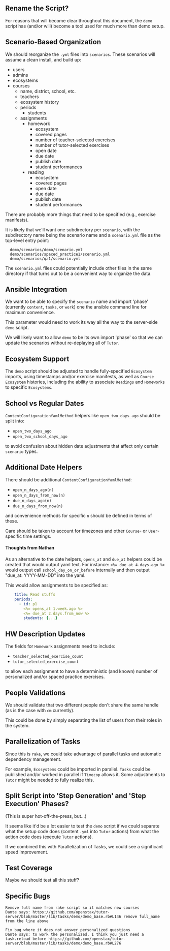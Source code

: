 ## Rename the Script?

For reasons that will become clear throughout this document,
the `demo` script has (and/or will) become a tool used for much more than demo setup.

## Scenario-Based Organization

We should reorganize the `.yml` files into `scenarios`.
These scenarios will assume a clean install, and build up:

* users
* admins
* ecosystems
* courses
  * name, district, school, etc.
  * teachers
  * ecosystem history
  * periods
    * students
  * assignments
    * homework
      * ecosystem
      * covered pages
      * number of teacher-selected exercises
      * number of tutor-selected exercises
      * open date
      * due date
      * publish date
      * student performances
    * reading
      * ecosystem
      * covered pages
      * open date
      * due date
      * publish date
      * student performances

There are probably more things that need to be specified (e.g., exercise manifests).

It is likely that we'll want one subdirectory per `scenario`,
with the subdirectory name being the scenario name and a `scenario.yml` file as the top-level entry point:

```
  demo/scenarios/demo/scenario.yml
  demo/scenarios/spaced_practice1/scenario.yml
  demo/scenarios/qa1/scenario.yml
```

The `scenario.yml` files could potentially include other files
in the same directory
if that turns out to be a convenient way to organize the data.

## Ansible Integration

We want to be able to specify the `scenario` name
and import 'phase' (currently `content`, `tasks`, or `work`)
one the ansible command line
for maximum convenience.

This parameter would need to work its way all the way to the server-side `demo` script.

We will likely want to allow `demo` to be its own import 'phase'
so that we can update the scenarios
without re-deplaying all of `Tutor`.

## Ecosystem Support

The `demo` script should be adjusted to handle fully-specified `Ecosystem` imports,
using timestamps and/or exercise manifests,
as well as `Course` `Ecosystem` histories,
including the ability to associate `Readings` and `Homeworks` to specific `Ecosystems`.

## School vs Regular Dates

`ContentConfigurationYamlMethod` helpers like `open_two_days_ago` should be split into:

* `open_two_days_ago`
* `open_two_school_days_ago`

to avoid confusion about hidden date adjustments that affect only certain `scenario` types.

## Additional Date Helpers

There should be additional `ContentConfigurationYamlMethod`:

* `open_n_days_ago(n)`
* `open_n_days_from_now(n)`
* `due_n_days_ago(n)`
* `due_n_days_from_now(n)`

and convenience methods for specific `n` should be defined in terms of these.

Care should be taken to account for timezones and other `Course`- or `User`- specific time settings.

#### Thoughts from Nathan

As an alternative to the date helpers, `opens_at` and `due_at` helpers could be created that would output yaml text.  For instance: `<%= due_at 4.days.ago %>` would output call `school_day_on_or_before` internally and then output "due_at: YYYY-MM-DD" into the yaml.

This would allow assignments to be specified as:
```yaml
    title: Read stuffs
    periods:
      - id: p1
        <%= opens_at 1.week.ago %>
        <%= due_at 2.days.from_now %>
        students: {...}
```

## HW Description Updates

The fields for `Homework` assignments need to include:

* `teacher_selected_exercise_count`
* `tutor_selected_exercise_count`

to allow each assignment to have a deterministic (and known) number of personalized and/or spaced practice exercises.

## People Validations

We should validate that two different people don't share the same handle (as is the case with `cm` currently).

This could be done by simply separating the list of users from their roles in the system.

## Parallelization of Tasks

Since this is `rake`, we could take advantage of parallel tasks and automatic dependency management.

For example, `Ecosystems` could be imported in parallel.  `Tasks` could be published and/or worked in parallel if `Timecop` allows it.  Some adjustments to `Tutor` might be needed to fully realize this.

## Split Script into 'Step Generation' and 'Step Execution' Phases?

(This is super hot-off-the-press, but...)

It seems like it'd be a lot easier to test the `demo` script
if we could separate what the setup code does
(content `.yml` into `Tutor` actions)
from what the action code does
(execute `Tutor` actions).

If we combined this with Parallelization of Tasks, we could see a significant speed improvement.

## Test Coverage

Maybe we should test all this stuff?

## Specific Bugs

```
Remove full name from rake script so it matches new courses 
Dante says: https://github.com/openstax/tutor-server/blob/master/lib/tasks/demo/demo_base.rb#L146 remove full_name from the line above
```

```
Fix bug where it does not answer personalized questions 
Dante says: to work the personalized, I think you just need a task.reload before https://github.com/openstax/tutor-server/blob/master/lib/tasks/demo/demo_base.rb#L276
```
